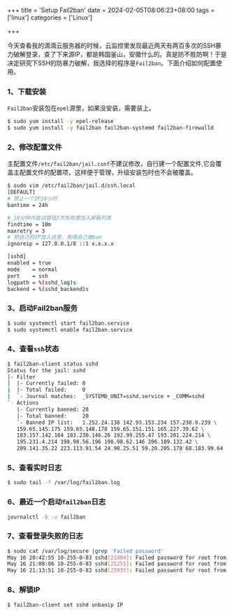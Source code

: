 +++
title = 'Setup Fail2ban'
date = 2024-02-05T08:06:23+08:00
tags = ['linux']
categories = ['Linux']

+++



今天查看我的滴滴云服务器的时候，云监控里发现最近两天有两百多次的SSH暴力破解登录，查了下来源IP，都是韩国釜山，安徽什么的。真是防不胜防啊！于是决定研究下SSH的防暴力破解，我选择的程序是`Fail2ban`。下面介绍如何配置使用。
<!--more-->



### 1、下载安装
`Fail2ban`安装包在`epel`源里，如果没安装，需要装上。
```bash
$ sudo yum install -y epel-release
$ sudo yum install -y fail2ban fail2ban-systemd fail2ban-firewalld
```
### 2、修改配置文件
主配置文件`/etc/fail2ban/jail.conf`不建议修改，自行建一个配置文件,它会覆盖主配置文件的配置项，这样便于管理，升级安装包时也不会被覆盖。
```sh
$ sudo vim /etc/fail2ban/jail.d/ssh.local
[DEFAULT]
# 禁止一个IP24小时
bantime = 24h

# 10分钟内尝试登陆3次失败便加入屏蔽列表
findtime = 10m
maxretry = 3
# 把自己的IP加入这里，免得自己被ban
ignoreip = 127.0.0.1/8 ::1 x.x.x.x

[sshd]
enabled = true
mode    = normal
port    = ssh
logpath = %(sshd_log)s
backend = %(sshd_backend)s
```

### 3、启动Fail2ban服务
```sh
$ sudo systemctl start fail2ban.service
$ sudo systemctl enable fail2ban.service
```

### 4、查看`ssh`状态
```sh
$ fail2ban-client status sshd
Status for the jail: sshd
|- Filter
|  |- Currently failed: 0
|  |- Total failed:     0
|  `- Journal matches:  _SYSTEMD_UNIT=sshd.service + _COMM=sshd
`- Actions
   |- Currently banned: 20
   |- Total banned:     20
   `- Banned IP list:   1.252.24.138 142.93.153.234 157.230.9.239 \
   159.65.145.175 159.65.148.178 159.65.151.151 165.227.39.62 \
   183.157.142.164 183.230.146.26 192.99.255.47 193.201.224.214 \
   195.231.4.214 198.98.56.196 198.98.62.146 206.189.132.42 \
   209.141.35.22 223.113.91.54 24.90.25.51 59.20.205.178 68.183.99.64
```

### 5、查看实时日志
```sh
$ sudo tail -f /var/log/fail2ban.log
```

### 6、最近一个启动`fail2ban`日志
```sh
journalctl -b -u fail2ban
```

### 7、查看登录失败的日志

```sh
$ sudo cat /var/log/secure |grep 'Failed password'
May 16 20:42:55 10-255-0-83 sshd[21804]: Failed password for root from 185.244.25.105 port 35412 ssh2
May 16 21:08:06 10-255-0-83 sshd[25255]: Failed password for root from 40.73.39.211 port 41718 ssh2
May 16 21:13:51 10-255-0-83 sshd[25935]: Failed password for root from 105.103.132.251 port 19628 ssh2
```

### 8、解锁IP

```sh
$ fail2ban-client set sshd unbanip IP
```
